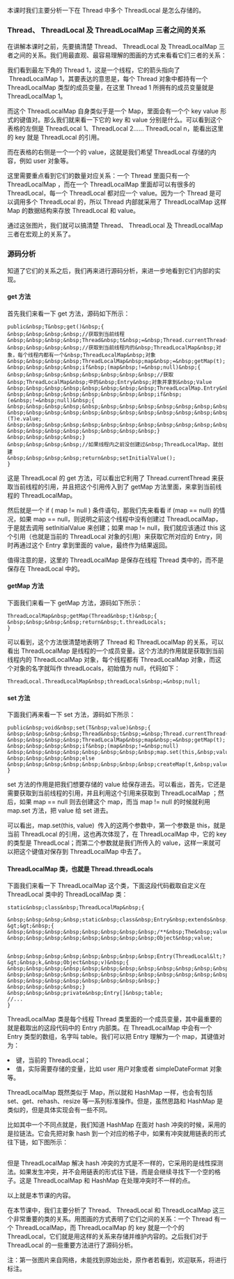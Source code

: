 
本课时我们主要分析一下在 Thread 中多个 ThreadLocal 是怎么存储的。

### Thread、 ThreadLocal 及 ThreadLocalMap 三者之间的关系

在讲解本课时之前，先要搞清楚 Thread、 ThreadLocal 及 ThreadLocalMap 三者之间的关系。我们用最直观、最容易理解的图画的方式来看看它们三者的关系：<br>
<img src="https://s0.lgstatic.com/i/image3/M01/67/E8/Cgq2xl5M5a6ADeCKAABC52ZxZCk238.png" alt="" data-nodeid="25680">

我们看到最左下角的 Thread 1，这是一个线程，它的箭头指向了 &nbsp;ThreadLocalMap 1，其要表达的意思是，每个 Thread 对象中都持有一个 ThreadLocalMap 类型的成员变量，在这里 Thread 1 所拥有的成员变量就是 ThreadLocalMap 1。

而这个 ThreadLocalMap 自身类似于是一个 Map，里面会有一个个 key value 形式的键值对。那么我们就来看一下它的 key 和 value 分别是什么。可以看到这个表格的左侧是 ThreadLocal 1、ThreadLocal 2…… ThreadLocal n，能看出这里的 key 就是 ThreadLocal 的引用。

而在表格的右侧是一个一个的 value，这就是我们希望 ThreadLocal 存储的内容，例如 user 对象等。

这里需要重点看到它们的数量对应关系：一个 Thread 里面只有一个ThreadLocalMap ，而在一个 ThreadLocalMap 里面却可以有很多的 ThreadLocal，每一个 ThreadLocal 都对应一个 value。因为一个 Thread 是可以调用多个 ThreadLocal 的，所以 Thread 内部就采用了 ThreadLocalMap 这样 Map 的数据结构来存放 ThreadLocal 和 value。

通过这张图片，我们就可以搞清楚 Thread、 ThreadLocal 及 ThreadLocalMap 三者在宏观上的关系了。

### 源码分析

知道了它们的关系之后，我们再来进行源码分析，来进一步地看到它们内部的实现。

#### get 方法

首先我们来看一下 get 方法，源码如下所示：

```
public&nbsp;T&nbsp;get()&nbsp;{
&nbsp;&nbsp;&nbsp;&nbsp;//获取到当前线程
&nbsp;&nbsp;&nbsp;&nbsp;Thread&nbsp;t&nbsp;=&nbsp;Thread.currentThread();
&nbsp;&nbsp;&nbsp;&nbsp;//获取到当前线程内的&nbsp;ThreadLocalMap&nbsp;对象，每个线程内都有一个&nbsp;ThreadLocalMap&nbsp;对象
&nbsp;&nbsp;&nbsp;&nbsp;ThreadLocalMap&nbsp;map&nbsp;=&nbsp;getMap(t);
&nbsp;&nbsp;&nbsp;&nbsp;if&nbsp;(map&nbsp;!=&nbsp;null)&nbsp;{
&nbsp;&nbsp;&nbsp;&nbsp;&nbsp;&nbsp;&nbsp;&nbsp;//获取&nbsp;ThreadLocalMap&nbsp;中的&nbsp;Entry&nbsp;对象并拿到&nbsp;Value
&nbsp;&nbsp;&nbsp;&nbsp;&nbsp;&nbsp;&nbsp;&nbsp;ThreadLocalMap.Entry&nbsp;e&nbsp;=&nbsp;map.getEntry(this);
&nbsp;&nbsp;&nbsp;&nbsp;&nbsp;&nbsp;&nbsp;&nbsp;if&nbsp;(e&nbsp;!=&nbsp;null)&nbsp;{
&nbsp;&nbsp;&nbsp;&nbsp;&nbsp;&nbsp;&nbsp;&nbsp;&nbsp;&nbsp;&nbsp;&nbsp;@SuppressWarnings("unchecked")
&nbsp;&nbsp;&nbsp;&nbsp;&nbsp;&nbsp;&nbsp;&nbsp;&nbsp;&nbsp;&nbsp;&nbsp;T&nbsp;result&nbsp;=&nbsp;(T)e.value;
&nbsp;&nbsp;&nbsp;&nbsp;&nbsp;&nbsp;&nbsp;&nbsp;&nbsp;&nbsp;&nbsp;&nbsp;return&nbsp;result;
&nbsp;&nbsp;&nbsp;&nbsp;&nbsp;&nbsp;&nbsp;&nbsp;}
&nbsp;&nbsp;&nbsp;&nbsp;}
&nbsp;&nbsp;&nbsp;&nbsp;//如果线程内之前没创建过&nbsp;ThreadLocalMap，就创建
&nbsp;&nbsp;&nbsp;&nbsp;return&nbsp;setInitialValue();
}

```

这是 ThreadLocal 的 get 方法，可以看出它利用了 Thread.currentThread 来获取当前线程的引用，并且把这个引用传入到了 getMap 方法里面，来拿到当前线程的 ThreadLocalMap。

然后就是一个 if ( map != null ) 条件语句，那我们先来看看 if (map == null) 的情况，如果 map == null，则说明之前这个线程中没有创建过 ThreadLocalMap，于是就去调用 setInitialValue 来创建；如果 map != null，我们就应该通过 this 这个引用（也就是当前的 ThreadLocal 对象的引用）来获取它所对应的 Entry，同时再通过这个 Entry 拿到里面的 value，最终作为结果返回。

值得注意的是，这里的 ThreadLocalMap 是保存在线程 Thread 类中的，而不是保存在 ThreadLocal 中的。

#### getMap 方法

下面我们来看一下 getMap 方法，源码如下所示：

```
ThreadLocalMap&nbsp;getMap(Thread&nbsp;t)&nbsp;{
&nbsp;&nbsp;&nbsp;&nbsp;return&nbsp;t.threadLocals;
}

```

可以看到，这个方法很清楚地表明了 Thread 和 ThreadLocalMap 的关系，可以看出 ThreadLocalMap 是线程的一个成员变量。这个方法的作用就是获取到当前线程内的 ThreadLocalMap 对象，每个线程都有 ThreadLocalMap 对象，而这个对象的名字就叫作 threadLocals，初始值为 null，代码如下：

```
ThreadLocal.ThreadLocalMap&nbsp;threadLocals&nbsp;=&nbsp;null;

```

#### set 方法

下面我们再来看一下 set 方法，源码如下所示：

```
public&nbsp;void&nbsp;set(T&nbsp;value)&nbsp;{
&nbsp;&nbsp;&nbsp;&nbsp;Thread&nbsp;t&nbsp;=&nbsp;Thread.currentThread();
&nbsp;&nbsp;&nbsp;&nbsp;ThreadLocalMap&nbsp;map&nbsp;=&nbsp;getMap(t);
&nbsp;&nbsp;&nbsp;&nbsp;if&nbsp;(map&nbsp;!=&nbsp;null)
&nbsp;&nbsp;&nbsp;&nbsp;&nbsp;&nbsp;&nbsp;&nbsp;map.set(this,&nbsp;value);
&nbsp;&nbsp;&nbsp;&nbsp;else
&nbsp;&nbsp;&nbsp;&nbsp;&nbsp;&nbsp;&nbsp;&nbsp;createMap(t,&nbsp;value);
}

```

set 方法的作用是把我们想要存储的 value 给保存进去。可以看出，首先，它还是需要获取到当前线程的引用，并且利用这个引用来获取到&nbsp;ThreadLocalMap ；然后，如果 map == null 则去创建这个 map，而当 map != null 的时候就利用 map.set 方法，把 value 给 set 进去。

可以看出，map.set(this, value) &nbsp;传入的这两个参数中，第一个参数是 this，就是当前 ThreadLocal 的引用，这也再次体现了，在&nbsp;ThreadLocalMap 中，它的 key 的类型是&nbsp;ThreadLocal；而第二个参数就是我们所传入的 value，这样一来就可以把这个键值对保存到&nbsp;ThreadLocalMap 中去了。

#### ThreadLocalMap 类，也就是 Thread.threadLocals

下面我们来看一下&nbsp;ThreadLocalMap 这个类，下面这段代码截取自定义在 ThreadLocal 类中的 ThreadLocalMap 类：

```
static&nbsp;class&nbsp;ThreadLocalMap&nbsp;{

&nbsp;&nbsp;&nbsp;&nbsp;static&nbsp;class&nbsp;Entry&nbsp;extends&nbsp;WeakReference&lt;ThreadLocal&lt;?&gt;&gt;&nbsp;{
&nbsp;&nbsp;&nbsp;&nbsp;&nbsp;&nbsp;&nbsp;&nbsp;/**&nbsp;The&nbsp;value&nbsp;associated&nbsp;with&nbsp;this&nbsp;ThreadLocal.&nbsp;*/
&nbsp;&nbsp;&nbsp;&nbsp;&nbsp;&nbsp;&nbsp;&nbsp;Object&nbsp;value;


&nbsp;&nbsp;&nbsp;&nbsp;&nbsp;&nbsp;&nbsp;&nbsp;Entry(ThreadLocal&lt;?&gt;&nbsp;k,&nbsp;Object&nbsp;v)&nbsp;{
&nbsp;&nbsp;&nbsp;&nbsp;&nbsp;&nbsp;&nbsp;&nbsp;&nbsp;&nbsp;&nbsp;&nbsp;super(k);
&nbsp;&nbsp;&nbsp;&nbsp;&nbsp;&nbsp;&nbsp;&nbsp;&nbsp;&nbsp;&nbsp;&nbsp;value&nbsp;=&nbsp;v;
&nbsp;&nbsp;&nbsp;&nbsp;&nbsp;&nbsp;&nbsp;&nbsp;}
&nbsp;&nbsp;&nbsp;&nbsp;}
&nbsp;&nbsp;&nbsp;private&nbsp;Entry[]&nbsp;table;
//...
}

```

ThreadLocalMap 类是每个线程 Thread 类里面的一个成员变量，其中最重要的就是截取出的这段代码中的 Entry 内部类。在 ThreadLocalMap 中会有一个 Entry 类型的数组，名字叫 table。我们可以把 Entry 理解为一个 map，其键值对为：

<li data-nodeid="25665">
键，当前的 ThreadLocal；
</li>
<li data-nodeid="25667">
值，实际需要存储的变量，比如 user 用户对象或者 simpleDateFormat 对象等。
</li>

ThreadLocalMap 既然类似于 Map，所以就和 HashMap 一样，也会有包括 set、get、rehash、resize 等一系列标准操作。但是，虽然思路和 HashMap 是类似的，但是具体实现会有一些不同。

比如其中一个不同点就是，我们知道 HashMap 在面对 hash 冲突的时候，采用的是拉链法。它会先把对象 hash 到一个对应的格子中，如果有冲突就用链表的形式往下链，如下图所示：

<img src="https://s0.lgstatic.com/i/image3/M01/67/E8/CgpOIF5M5mqAPY_GAABqhQqH5zw536.png" alt="" data-nodeid="25714">

但是 ThreadLocalMap 解决 hash 冲突的方式是不一样的，它采用的是线性探测法。如果发生冲突，并不会用链表的形式往下链，而是会继续寻找下一个空的格子。这是 ThreadLocalMap 和 HashMap 在处理冲突时不一样的点。

以上就是本节课的内容。

在本节课中，我们主要分析了 Thread、 ThreadLocal 和 ThreadLocalMap 这三个非常重要的类的关系。用图画的方式表明了它们之间的关系：一个 Thread 有一个 ThreadLocalMap，而 ThreadLocalMap 的 key 就是一个个的 ThreadLocal，它们就是用这样的关系来存储并维护内容的。之后我们对于 ThreadLocal 的一些重要方法进行了源码分析。

> 
注：第一张图片来自网络，未能找到原始出处，原作者若看到，欢迎联系，将进行标注。

